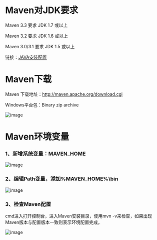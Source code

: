 # Maven对JDK要求

Maven 3.3 要求 JDK 1.7 或以上

Maven 3.2 要求 JDK 1.6 或以上

Maven 3.0/3.1 要求 JDK 1.5 或以上

链接：[JAVA安装配置](https://github.com/MrSayyes/Grocery-store/blob/master/环境配置/Java开发环境配置（windows版）.md)

# Maven下载

Maven 下载地址：http://maven.apache.org/download.cgi

Windows平台包：Binary zip archive

![image](https://user-images.githubusercontent.com/19297162/72205834-63bf4280-34c2-11ea-874d-458d235108cc.png)

# Maven环境变量

### 1、新增系统变量：MAVEN_HOME

![image](https://user-images.githubusercontent.com/19297162/72205792-f9a69d80-34c1-11ea-8e91-a0911bff7038.png)

### 2、编辑Path变量，添加%MAVEN_HOME%\bin

![image](https://user-images.githubusercontent.com/19297162/72205916-3a52e680-34c3-11ea-9efa-b18e21f74057.png)

### 3、检查Maven配置

cmd进入打开控制台，进入Maven安装目录，使用mvn -v来检查，如果出现Maven版本与配置版本一致则表示环境配置完成。

![image](https://user-images.githubusercontent.com/19297162/72205991-1a6ff280-34c4-11ea-9e52-3d46470a7be6.png)
